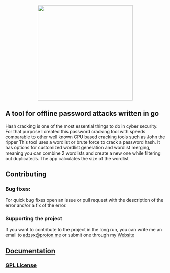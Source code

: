 <p align="center">
  <img src=https://github.com/adzsx/XCrack/blob/main/img/xcrack-no-bg.png height=300px>
</p>

## A tool for offline password attacks written in go
Hash cracking is one of the most essential things to do in cyber security. For that purpose I  created this password cracking tool with speeds comparable to other well known CPU based cracking tools such as John the ripper This tool uses a wordlist or brute force to crack a password hash. It has options for customized wordlist generation and wordlist merging, meaning you can combine 2 wordlists and create a new one while filtering out duplicateds. The app calculates the size of the wordlist 

## Contributing
### Bug fixes:
For quick bug fixes open an issue or pull request with the description of the error and/or a fix of the error.

### Supporting the project
If you want to contribute to the project in the long run, you can write me an email to adzsx@proton.me or submit one through my [Website](https://adzsx.github.io/#contact)


## [Documentation](https://adzsx.github.io/projects/xcrack/)


### [GPL License](https://choosealicense.com/licenses/gpl-3.0/)
